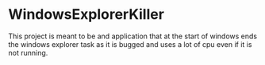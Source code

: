 # WindowsExplorerKiller
This project is meant to be and application that at the start of windows ends the windows explorer task as it is bugged and uses a lot of cpu even if it is not running.